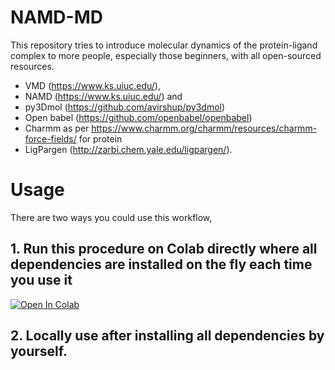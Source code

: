 # NAMD-MD

 This repository tries to introduce molecular dynamics of the protein-ligand complex to more people, especially those beginners, with all open-sourced resources. 
 
 - VMD (https://www.ks.uiuc.edu/), 
 - NAMD (https://www.ks.uiuc.edu/) and
 - py3Dmol (https://github.com/avirshup/py3dmol)
 - Open babel (https://github.com/openbabel/openbabel) 
 - Charmm as per https://www.charmm.org/charmm/resources/charmm-force-fields/ for protein 
 - LigPargen (http://zarbi.chem.yale.edu/ligpargen/).


# Usage
There are two ways you could use this workflow,

## 1. Run this procedure on Colab directly where all dependencies are installed on the fly each time you use it
[![Open In Colab](https://colab.research.google.com/assets/colab-badge.svg)](https://colab.research.google.com/github/quantaosun/NAMD-MD/blob/main/NAMD-MD.ipynb)


## 2. Locally use after installing all dependencies by yourself. 




